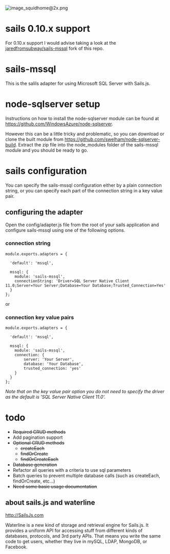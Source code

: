 ![image_squidhome@2x.png](http://i.imgur.com/RIvu9.png) 

# sails 0.10.x support

For 0.10.x support I would advise taking a look at the [jaredfromsubway/sails-mssql](https://github.com/jaredfromsubway/sails-mssql) fork of this repo.

# sails-mssql

This is the salils adapter for using Microsoft SQL Server with Sails.js.

# node-sqlserver setup

Instructions on how to install the node-sqlserver module can be found at https://github.com/WindowsAzure/node-sqlserver. 

However this can be a little tricky and problematic, so you can download or clone the built module from https://github.com/swelham/node-sqlserver-build.
Extract the zip file into the node_modules folder of the sails-mssql module and you should be ready to go.

# sails configuration

You can specify the sails-mssql configuration either by a plain connection string, or you can specify each part of the connection string in a key value pair.

## configuring the adapter

Open the config/adapter.js file from the root of your sails application and configure sails-mssql using one of the following options.

### connection string
```
module.exports.adapters = {

  'default': 'mssql',

  mssql: {
    module: 'sails-mssql',
    connectionString: 'Driver=SQL Server Native Client 11.0;Server=Your Server;Database=Your Database;Trusted_Connection=Yes'
  }
};
```
or
### connection key value pairs
```
module.exports.adapters = {

  'default': 'mssql',

  mssql: {
    module: 'sails-mssql',
    connection: {
    	server: 'Your Server',
		database: 'Your Database',
		trusted_connection: 'yes'
    }
  }
};
```
*Note that on the key value pair option you do not need to specify the driver as the default is 'SQL Server Native Client 11.0'.*

# todo

* ~~Required CRUD methods~~
* Add pagination support
* ~~Optional CRUD methods~~
    * ~~createEach~~
    * ~~findOrCreate~~
    * ~~findOrCreateEach~~
* ~~Database generation~~
* Refactor all queries with a criteria to use sql parameters
* Batch queries to prevent multiple database calls (such as createEach, findOrCreate, etc...)
* ~~Need some basic usage documentation~~


## about sails.js and waterline
http://SailsJs.com

Waterline is a new kind of storage and retrieval engine for Sails.js.  It provides a uniform API for accessing stuff from different kinds of databases, protocols, and 3rd party APIs.  That means you write the same code to get users, whether they live in mySQL, LDAP, MongoDB, or Facebook.
